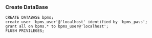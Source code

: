 ### Create DataBase

~~~
CREATE DATABASE bpms;
create user 'bpms_user'@'localhost' identified by 'bpms_pass';
grant all on bpms.* to bpms_user@'localhost';
FLUSH PRIVILEGES;
~~~

